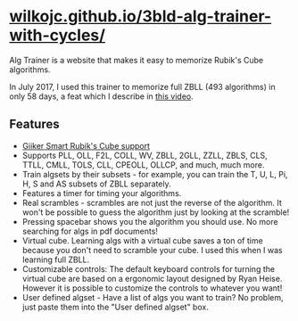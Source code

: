 # [wilkojc.github.io/3bld-alg-trainer-with-cycles/](https://wilkojc.github.io/3bld-alg-trainer-with-cycles/)

Alg Trainer is a website that makes it easy to memorize Rubik's Cube algorithms. 

In July 2017, I used this trainer to memorize full ZBLL (493 algorithms) in only 58 days, a feat which I describe in [this video](https://www.youtube.com/watch?v=5TEtHB5eoZw). 

## Features

- [Giiker Smart Rubik's Cube support](https://www.youtube.com/watch?v=2PWErrApqWQ)
- Supports PLL, OLL, F2L, COLL, WV, ZBLL, 2GLL, ZZLL, ZBLS, CLS, TTLL, CMLL, TOLS, CLL, CPEOLL, OLLCP, and much, much more. 
- Train algsets by their subsets - for example, you can train the T, U, L, Pi, H, S and AS subsets of ZBLL separately.
- Features a timer for timing your algorithms.
- Real scrambles - scrambles are not just the reverse of the algorithm. It won't be possible to guess the algorithm just by looking at the scramble!
- Pressing spacebar shows you the algorithm you should use. No more searching for algs in pdf documents!
- Virtual cube. Learning algs with a virtual cube saves a ton of time because you don't need to scramble your cube. I used this when I was learning full ZBLL.
- Customizable controls: The default keyboard controls for turning the virtual cube are based on a ergonomic layout designed by Ryan Heise. However it is possible to customize the controls to whatever you want! 
- User defined algset - Have a list of algs you want to train? No problem, just paste them into the "User defined algset" box.
